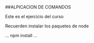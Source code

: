 ##ALPICACION DE COMANDOS

 Este es el ejercicio del curso 

 Recuerden instalar los paquetes de node

 ...
 	npm install
 ...